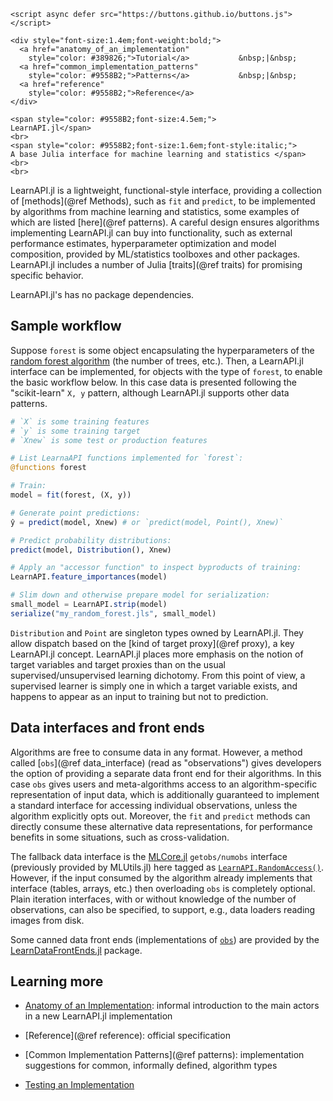```@raw html
<script async defer src="https://buttons.github.io/buttons.js"></script>

<div style="font-size:1.4em;font-weight:bold;">
  <a href="anatomy_of_an_implementation"
    style="color: #389826;">Tutorial</a>           &nbsp;|&nbsp;
  <a href="common_implementation_patterns"
    style="color: #9558B2;">Patterns</a>           &nbsp;|&nbsp;
  <a href="reference"
    style="color: #9558B2;">Reference</a>
</div>

<span style="color: #9558B2;font-size:4.5em;">
LearnAPI.jl</span>
<br>
<span style="color: #9558B2;font-size:1.6em;font-style:italic;">
A base Julia interface for machine learning and statistics </span>
<br>
<br>
```

LearnAPI.jl is a lightweight, functional-style interface, providing a collection of
[methods](@ref Methods), such as `fit` and `predict`, to be implemented by algorithms from
machine learning and statistics, some examples of which are listed [here](@ref
patterns). A careful design ensures algorithms implementing LearnAPI.jl can buy into
functionality, such as external performance estimates, hyperparameter optimization and
model composition, provided by ML/statistics toolboxes and other packages. LearnAPI.jl
includes a number of Julia [traits](@ref traits) for promising specific behavior.

LearnAPI.jl's has no package dependencies.


## Sample workflow

Suppose `forest` is some object encapsulating the hyperparameters of the [random forest
algorithm](https://en.wikipedia.org/wiki/Random_forest) (the number of trees, etc.). Then,
a LearnAPI.jl interface can be implemented, for objects with the type of `forest`, to
enable the basic workflow below. In this case data is presented following the
"scikit-learn" `X, y` pattern, although LearnAPI.jl supports other data patterns.

```julia
# `X` is some training features
# `y` is some training target
# `Xnew` is some test or production features

# List LearnaAPI functions implemented for `forest`:
@functions forest

# Train:
model = fit(forest, (X, y))

# Generate point predictions:
ŷ = predict(model, Xnew) # or `predict(model, Point(), Xnew)`

# Predict probability distributions:
predict(model, Distribution(), Xnew)

# Apply an "accessor function" to inspect byproducts of training:
LearnAPI.feature_importances(model)

# Slim down and otherwise prepare model for serialization:
small_model = LearnAPI.strip(model)
serialize("my_random_forest.jls", small_model)
```

`Distribution` and `Point` are singleton types owned by LearnAPI.jl. They allow
dispatch based on the [kind of target proxy](@ref proxy), a key LearnAPI.jl concept.
LearnAPI.jl places more emphasis on the notion of target variables and target proxies than
on the usual supervised/unsupervised learning dichotomy. From this point of view, a
supervised learner is simply one in which a target variable exists, and happens to
appear as an input to training but not to prediction.

## Data interfaces and front ends

Algorithms are free to consume data in any format. However, a method called [`obs`](@ref
data_interface) (read as "observations") gives developers the option of providing a
separate data front end for their algorithms. In this case `obs` gives users and
meta-algorithms access to an algorithm-specific representation of input data, which is
additionally guaranteed to implement a standard interface for accessing individual
observations, unless the algorithm explicitly opts out. Moreover, the `fit` and `predict`
methods can directly consume these alternative data representations, for performance
benefits in some situations, such as cross-validation.

The fallback data interface is the [MLCore.jl](https://github.com/JuliaML/MLCore.jl)
`getobs/numobs` interface (previously provided by MLUtils.jl) here tagged as
[`LearnAPI.RandomAccess()`](@ref). However, if the input consumed by the algorithm already
implements that interface (tables, arrays, etc.)  then overloading `obs` is completely
optional. Plain iteration interfaces, with or without knowledge of the number of
observations, can also be specified, to support, e.g., data loaders reading images from
disk.

Some canned data front ends (implementations of [`obs`](@ref)) are provided by the
[LearnDataFrontEnds.jl](https://juliaai.github.io/LearnDataFrontEnds.jl/stable/) package.

## Learning more

- [Anatomy of an Implementation](@ref): informal introduction to the main actors in a new
  LearnAPI.jl implementation

- [Reference](@ref reference): official specification

- [Common Implementation Patterns](@ref patterns): implementation suggestions for common,
  informally defined, algorithm types

- [Testing an Implementation](@ref)
